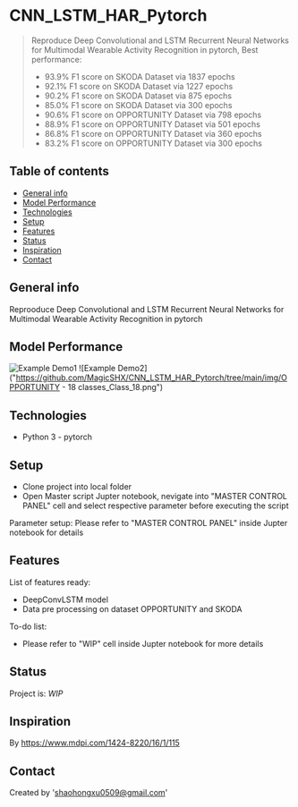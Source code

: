 # CNN_LSTM_HAR_Pytorch
> Reproduce Deep Convolutional and LSTM Recurrent Neural Networks for Multimodal Wearable Activity Recognition in pytorch, Best performance: 
> * 93.9% F1 score on SKODA Dataset via 1837 epochs
> * 92.1% F1 score on SKODA Dataset via 1227 epochs
> * 90.2% F1 score on SKODA Dataset via 875 epochs
> * 85.0% F1 score on SKODA Dataset via 300 epochs
> * 90.6% F1 score on OPPORTUNITY Dataset via 798 epochs
> * 88.9% F1 score on OPPORTUNITY Dataset via 501 epochs
> * 86.8% F1 score on OPPORTUNITY Dataset via 360 epochs
> * 83.2% F1 score on OPPORTUNITY Dataset via 300 epochs

## Table of contents
* [General info](#general-info)
* [Model Performance](#Model-Performance)
* [Technologies](#technologies)
* [Setup](#setup)
* [Features](#features)
* [Status](#status)
* [Inspiration](#inspiration)
* [Contact](#contact)

## General info
Reprooduce Deep Convolutional and LSTM Recurrent Neural Networks for Multimodal Wearable Activity Recognition in pytorch

## Model Performance
![Example Demo1](https://github.com/MagicSHX/CNN_LSTM_HAR_Pytorch/tree/main/img/SKODA_Class_11.png)
![Example Demo2]("https://github.com/MagicSHX/CNN_LSTM_HAR_Pytorch/tree/main/img/OPPORTUNITY - 18 classes_Class_18.png")

## Technologies
* Python 3 - pytorch

## Setup
* Clone project into local folder
* Open Master script Jupter notebook, nevigate into "MASTER CONTROL PANEL" cell and select respective parameter before executing the script

Parameter setup:
Please refer to "MASTER CONTROL PANEL" inside Jupter notebook for details

## Features
List of features ready:
* DeepConvLSTM model
* Data pre processing on dataset OPPORTUNITY and SKODA

To-do list:
* Please refer to "WIP" cell inside Jupter notebook for more details

## Status
Project is: _WIP_

## Inspiration
By https://www.mdpi.com/1424-8220/16/1/115

## Contact
Created by 'shaohongxu0509@gmail.com'